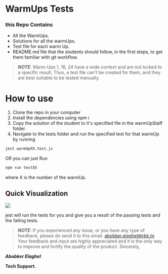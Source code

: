 # WarmUps Tests

### this Repo Contains
- All the WarmUps.
- Solutions for all the warmUps.
- Test file for each warm Up.
- README.md file that the students should follow, in the first steps, to get them familiar with git workflow.

>***NOTE***: Warm-Ups 1, 16, 24 have a wide context and are not locked to a specific result, Thus,  a test file can't be created for them, and they are best suitable to be tested manually.

# How to use

1. Clone the repo in your computer 
2. Install the dependencies using npm i
3. Copy the solution of the student to it's specified file in the warmUpStaff folder.
4. Navigate to the tests folder and run the specified test for that warmUp by running 
```sh
jest warmUpXX.test.js 
```
OR you can just Run
```sh
npm run testXX
```
where X is the number of the warmUp.

## Quick Visualization  

![](./test.gif)

jest will run the tests for you and give you a result of the passing tests and the failing tests.



>***NOTE***: If you experienced any issue, or you have any type of feedback, please do send it to this email.
> abobker.elaghel@rbk.tn
> Your feedback and input are highly appreciated and it is the only way to improve and fortify the quality of the product.
> Sincerely,

***Abobker Elaghel***

****Tech Support.****

